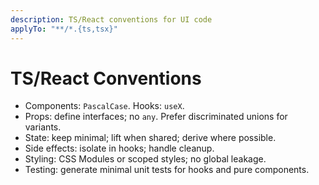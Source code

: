 ```yaml
---
description: TS/React conventions for UI code
applyTo: "**/*.{ts,tsx}"
---
```

# TS/React Conventions
- Components: `PascalCase`. Hooks: `useX`.
- Props: define interfaces; no `any`. Prefer discriminated unions for variants.
- State: keep minimal; lift when shared; derive where possible.
- Side effects: isolate in hooks; handle cleanup.
- Styling: CSS Modules or scoped styles; no global leakage.
- Testing: generate minimal unit tests for hooks and pure components.